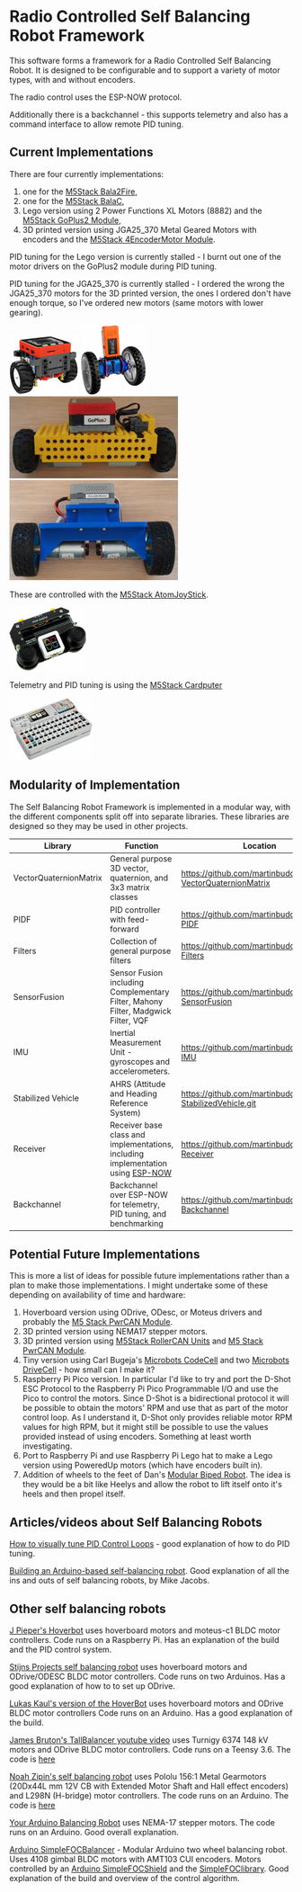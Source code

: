 # Radio Controlled Self Balancing Robot Framework

This software forms a framework for a Radio Controlled Self Balancing Robot. It is designed to be configurable and to support a variety of motor types,
with and without encoders.

The radio control uses the ESP-NOW protocol.

Additionally there is a backchannel - this supports telemetry and also has a command interface to allow remote PID tuning.

## Current Implementations

There are four currently implementations:

1. one for the [M5Stack Bala2Fire](https://docs.m5stack.com/en/app/bala2fire),
2. one for the [M5Stack BalaC](https://docs.m5stack.com/en/app/balac_plus),
3. Lego version using 2 Power Functions XL Motors (8882) and the [M5Stack GoPlus2 Module](https://docs.m5stack.com/en/module/goplus2),
4. 3D printed version using JGA25_370 Metal Geared Motors with encoders and the [M5Stack 4EncoderMotor Module](https://docs.m5stack.com/en/module/Module_4EncoderMotor_V1.1).

PID tuning for the Lego version is currently stalled - I burnt out one of the motor drivers on the GoPlus2 module during PID tuning.

PID tuning for the JGA25_370 is currently stalled - I ordered the wrong the JGA25_370 motors for the 3D printed version, the ones I ordered
don't have enough torque, so I've ordered new motors (same motors with lower gearing).

![M5Stack Bala2Fire](pictures/Bala2Fire_25pc.png)
![M5Stack BalaC](pictures/BalaC_25pc.png)
![Lego version](pictures/Lego_300.JPG)
![JGA25_370 motor version](pictures/JGA_300.JPG)

These are controlled with the [M5Stack AtomJoyStick](https://shop.m5stack.com/products/atom-joystick-with-m5atoms3).

![M5Stack AtomJoyStick](pictures/AtomJoyStick_25pc.png)

Telemetry and PID tuning is using the [M5Stack Cardputer](https://docs.m5stack.com/en/core/Cardputer)

![M5Stack Cardputer](pictures/Cardputer_25pc.png)

## Modularity of Implementation

The Self Balancing Robot Framework is implemented in a modular way, with the different components split off into separate libraries.
These libraries are designed so they may be used in other projects.

| Library                | Function  | Location |
| ---------------------- | --------- | -------- |
| VectorQuaternionMatrix | General purpose 3D vector, quaternion, and 3x3 matrix classes | https://github.com/martinbudden/Library-VectorQuaternionMatrix |
| PIDF                   | PID controller with feed-forward | https://github.com/martinbudden/Library-PIDF |
| Filters                | Collection of general purpose filters | https://github.com/martinbudden/Library-Filters |
| SensorFusion           | Sensor Fusion including Complementary Filter, Mahony Filter, Madgwick Filter, VQF | https://github.com/martinbudden/Library-SensorFusion |
| IMU | Inertial Measurement Unit - gyroscopes and accelerometers. | https://github.com/martinbudden/Library-IMU |
| Stabilized Vehicle | AHRS (Attitude and Heading Reference System) | https://github.com/martinbudden/Library-StabilizedVehicle.git |
| Receiver | Receiver base class and implementations, including implementation using [ESP-NOW](https://docs.espressif.com/projects/esp-idf/en/stable/esp32/api-reference/network/esp_now.html) | https://github.com/martinbudden/Library-Receiver |
| Backchannel | Backchannel over ESP-NOW for telemetry, PID tuning, and benchmarking | https://github.com/martinbudden/Library-Backchannel |

## Potential Future Implementations

This is more a list of ideas for possible future implementations rather than a plan to make those implementations. I might undertake some of these depending on
availability of time and hardware:

1. Hoverboard version using ODrive, ODesc, or Moteus drivers and probably the [M5 Stack PwrCAN Module](https://docs.m5stack.com/en/module/Module13.2-PwrCAN).
2. 3D printed version using NEMA17 stepper motors.
3. 3D printed version using [M5Stack RollerCAN Units](https://docs.m5stack.com/en/unit/Unit-RollerCAN) and [M5 Stack PwrCAN Module](https://docs.m5stack.com/en/module/Module13.2-PwrCAN).
4. Tiny version using Carl Bugeja's [Microbots CodeCell](https://microbots.io/products/codecell) and two
[Microbots DriveCell](https://microbots.io/products/drivecell) - how small can I make it?
5. Raspberry Pi Pico version. In particular I'd like to try and port the D-Shot ESC Protocol to the Raspberry Pi Pico Programmable I/O and use the Pico to control
   the motors. Since D-Shot is a bidirectional protocol it will be possible to obtain the motors' RPM and use that as part of the motor control loop. As I understand
   it, D-Shot only provides reliable motor RPM values for high RPM, but it might still be possible to use the values provided instead of using encoders. Something
   at least worth investigating.
6. Port to Raspberry Pi and use Raspberry Pi Lego hat to make a Lego version using PoweredUp motors (which have encoders built in).
7. Addition of wheels to the feet of Dan's [Modular Biped Robot](https://github.com/makerforgetech/modular-biped/wiki). The idea is they would be a bit like Heelys
   and allow the robot to lift itself onto it's heels and then propel itself.

## Articles/videos about Self Balancing Robots

[How to visually tune PID Control Loops](https://www.youtube.com/watch?v=-bQdrvSLqpg) - good explanation of how to do PID tuning.

[Building an Arduino-based self-balancing robot](https://roboticdreams.wordpress.com/2015/04/24/building-an-arduino-based-self-balancing-robot-part-1/).
Good explanation of all the ins and outs of self balancing robots, by Mike Jacobs.

## Other self balancing robots

[J Pieper's Hoverbot](https://jpieper.com/2024/06/06/hoverbot/)
uses hoverboard motors and moteus-c1 BLDC motor controllers.
Code runs on a Raspberry Pi.
Has an explanation of the build and the PID control system.

[Stijns Projects self balancing robot](https://stijnsprojects.github.io/Balancing-robot/)
uses hoverboard motors and ODrive/ODESC BLDC motor controllers.
Code runs on two Arduinos.
Has a good explanation of how to to set up ODrive.

[Lukas Kaul's version of the HoverBot](https://github.com/CharlestonRobotics/ChIMP)
uses hoverboard motors and ODrive BLDC motor controllers
Code runs on an Arduino.
Has a good explanation of the build.

[James Bruton's TallBalancer youtube video](https://www.youtube.com/watch?v=TN6u-D992sw)
uses Turnigy 6374 148 kV motors and ODrive BLDC motor controllers.
Code runs on a Teensy 3.6.
The code is [here](https://github.com/XRobots/TallBalancer/tree/main/Code)

[Noah Zipin's self balancing robot](https://www.youtube.com/watch?v=M7D-TyRbdDE)
uses Pololu 156:1 Metal Gearmotors (20Dx44L mm 12V CB with Extended Motor Shaft and Hall effect encoders) and L298N (H-bridge) motor controllers.
The code runs on an Arduino.
The code is [here](https://github.com/nzipin/Self-Balancing-Robot)

[Your Arduino Balancing Robot](http://www.brokking.net/yabr_main.html)
uses NEMA-17 stepper motors.
The code runs on an Arduino.
Good overall explanation.

[Arduino SimpleFOCBalancer](https://github.com/simplefoc/Arduino-FOC-balancer) - Modular Arduino two wheel balancing robot.
Uses 4108 gimbal BLDC motors with AMT103 CUI encoders.
Motors controlled by an [Arduino SimpleFOCShield](https://docs.simplefoc.com/arduino_simplefoc_shield_showcase)
and the [SimpleFOClibrary](https://docs.simplefoc.com/arduino_simplefoc_library_showcase).
Good explanation of the build and overview of the control algorithm.
